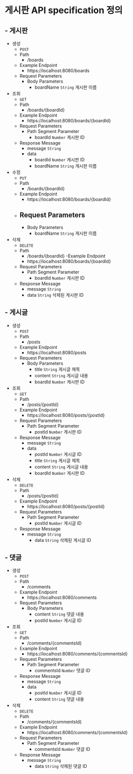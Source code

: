 # 게시판 API specification 정의
## - 게시판
- 생성
  - `POST`
  - Path
    - /boards
  - Example Endpoint
    - https://localhost:8080/boards
  - Request Parameters
    - Body Parameters
      - boardName `String` 게시판 이름
- 조회
  - `GET`
  - Path
    - /boards/{boardId}
  - Example Endpoint
    - https://localhost:8080/boards/{boardId}
  - Request Parameters
    - Path Segment Parameter
      - boardId `Number` 게시판 ID
  - Response Message
    - message `String`
    - data
      - boardId `Number` 게시판 ID
      - boardName `String` 게시판 이름
- 수정
  - `PUT`
  - Path
    - /boards/{boardId}
  - Example Endpoint
    - https://localhost:8080/boards/{boardId}
  - Request Parameters
    - 
    - Body Parameters
      - boardName `String` 게시판 이름
- 삭제
  - `DELETE`
  - Path
    - /boards/{boardId}
  -Example Endpoint
    - https://localhost:8080/boards/{boardId}
  - Request Parameters
    - Path Segment Parameter
      - boardId `Number` 게시판 ID
  - Response Message
    - message `String`
    - data `String` 삭제된 게시판 ID

## - 게시글
- 생성
    - `POST`
    - Path
        - /posts
    - Example Endpoint
        - https://localhost:8080/posts
    - Request Parameters
        - Body Parameters
            - title `String` 게시글 제목
            - content `String` 게시글 내용
            - boardId `Number` 게시판 ID
- 조회
    - `GET`
    - Path
        - /posts/{postId}
    - Example Endpoint
        - https://localhost:8080/posts/{postId}
    - Request Parameters
        - Path Segment Parameter
            - postId `Number` 게시판 ID
    - Response Message
        - message `String`
        - data
            - postId `Number` 게시글 ID
            - title `String` 게시글 제목
            - content `String` 게시글 내용
            - boardId `Number` 게시판 ID
- 삭제
    - `DELETE`
    - Path
      - /posts/{postId}
    - Example Endpoint
      - https://localhost:8080/posts/{postId}
    - Request Parameters
      - Path Segment Parameter
        - postId `Number` 게시글 ID
    - Response Message
      - message `String`
        - data `String` 삭제된 게시글 ID
## - 댓글
- 생성
    - `POST`
    - Path
        - /comments
    - Example Endpoint
        - https://localhost:8080/comments
    - Request Parameters
        - Body Parameters
            - content `String` 댓글 내용
            - postId `Number` 게시글 ID
- 조회
    - `GET`
    - Path
        - /comments/{commentsId}
    - Example Endpoint
        - https://localhost:8080/comments/{commentsId}
    - Request Parameters
        - Path Segment Parameter
            - commentsId `Number` 댓글 ID
    - Response Message
        - message `String`
        - data
            - postId `Number` 게시글 ID
            - content `String` 댓글 내용
- 삭제
    - `DELETE`
    - Path
        - /comments/{commentsId}
    - Example Endpoint
        - https://localhost:8080/comments/{commentsId}
    - Request Parameters
        - Path Segment Parameter
            - commentsId `Number` 댓글 ID
    - Response Message
        - message `String`
            - data `String` 삭제된 댓글 ID